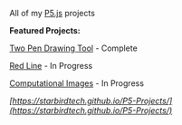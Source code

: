 All of my [P5.js](https://p5js.org) projects


**Featured Projects:**

[Two Pen Drawing Tool](Drawing_Tool\index.html) - Complete

[Red Line](Red_Line\index.html) - In Progress

[Computational Images](Computational_Images\index.html) - In Progress


*[https://starbirdtech.github.io/P5-Projects/](https://starbirdtech.github.io/P5-Projects/)*
